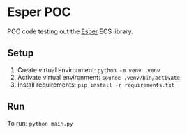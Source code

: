 # Esper POC

POC code testing out the [Esper](https://github.com/benmoran56/esper) ECS library.

## Setup

1. Create virtual environment: `python -m venv .venv`
2. Activate virtual environment: `source .venv/bin/activate`
3. Install requirements: `pip install -r requirements.txt`

## Run

To run: `python main.py`
